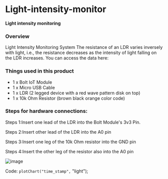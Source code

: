 # Light-intensity-monitor
**Light intensity monitoring** 
### Overview
Light Intensity Monitoring System
The resistance of an LDR varies inversely with light, i.e., the resistance decreases as the intensity of light falling on the LDR increases.
You can access the data here: [](https://cloud.boltiot.com/control?name=BOLT8023130)

### Things used in this product

- 1 x Bolt IoT Module
- 1 x Micro USB Cable
- 1 x LDR (2 legged device with a red wave pattern disk on top)
- 1 x 10k Ohm Resistor (brown black orange color code)

### Steps for hardware connections:
Steps 1:Insert one lead of the LDR into the Bolt Module's 3v3 Pin.

Steps 2:Insert other lead of the LDR into the A0 pin

Steps 3:Insert one leg of the 10k Ohm resistor into the GND pin

Steps 4:Insert the other leg of the resistor also into the A0 pin

![image](https://user-images.githubusercontent.com/98824642/180957283-e535c4e9-83af-469b-a61d-5db06678b7ab.png)

Code:
`plotChart("time_stamp",` "light");
